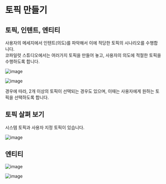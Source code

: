 # 토픽 만들기

## 토픽, 인텐트, 엔티티

  사용자의 메세지에서 인텐트(의도)를 파악해서 이에 적당한 토픽의 시나리오를 수행합니다.</br>
  코파일럿 스튜디오에서는 여러가지 토픽을 만들어 놓고, 사용자의 의도에 적절한 토픽을 수행하도록 합니다.
    
   ![image](https://github.com/user-attachments/assets/05596f5d-fed6-4e33-9685-9ad4aabf790a)

   
   ![image](https://github.com/user-attachments/assets/b61f1984-bf83-4ecf-b621-5a855d92f935)

  경우에 따라, 2개 이상의 토픽이 선택되는 경우도 있으며, 이때는 사용자에게 원하는 토픽을 선택하도록 합니다.

## 토픽 살펴 보기

   시스템 토픽과 사용자 지정 토픽이 있습니다. </br>
   
   ![image](https://github.com/user-attachments/assets/a2f23f31-b6b5-4d77-8ddb-c0d791d410aa)


## 엔티티  

   ![image](https://github.com/user-attachments/assets/53bbad62-4c18-4fbf-8f6a-5256be61ffb0)

   ![image](https://github.com/user-attachments/assets/48569526-7735-489b-bdd1-b52dae869456)
 
